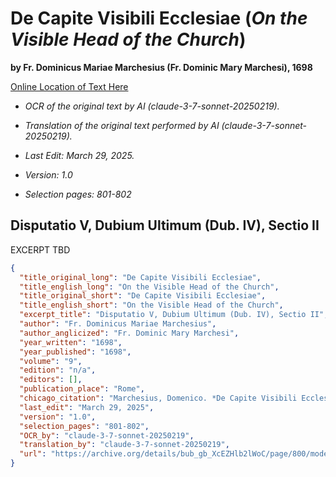 # De Capite Visibili Ecclesiae (*On the Visible Head of the Church*)  

**by Fr. Dominicus Mariae Marchesius (Fr. Dominic Mary Marchesi), 1698**  

[Online Location of Text Here](https://archive.org/details/bub_gb_XcEZHlb2lWoC/page/800/mode/2up)  

- *OCR of the original text by AI (claude-3-7-sonnet-20250219).*  

- *Translation of the original text performed by AI (claude-3-7-sonnet-20250219).*  

- *Last Edit: March 29, 2025.*  

- *Version: 1.0*  

- *Selection pages: 801-802*  

## Disputatio V, Dubium Ultimum (Dub. IV), Sectio II

EXCERPT TBD

```json
{
  "title_original_long": "De Capite Visibili Ecclesiae",
  "title_english_long": "On the Visible Head of the Church",
  "title_original_short": "De Capite Visibili Ecclesiae",
  "title_english_short": "On the Visible Head of the Church",
  "excerpt_title": "Disputatio V, Dubium Ultimum (Dub. IV), Sectio II",
  "author": "Fr. Dominicus Mariae Marchesius",
  "author_anglicized": "Fr. Dominic Mary Marchesi",
  "year_written": "1698",
  "year_published": "1698",
  "volume": "9",
  "edition": "n/a",
  "editors": [],
  "publication_place": "Rome",
  "chicago_citation": "Marchesius, Domenico. *De Capite Visibili Ecclesiae*, Disputation V, Final Doubt. In *Bibliotheca Maxima Pontificia*, Volume IX. Rome, 1698.",
  "last_edit": "March 29, 2025",
  "version": "1.0",
  "selection_pages": "801-802",
  "OCR_by": "claude-3-7-sonnet-20250219",
  "translation_by": "claude-3-7-sonnet-20250219",
  "url": "https://archive.org/details/bub_gb_XcEZHlb2lWoC/page/800/mode/2up"
}
```
